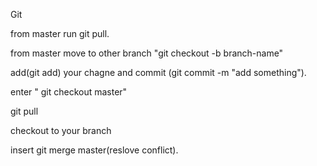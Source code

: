 Git

from master run git pull.

from master move to other branch "git checkout -b branch-name"

add(git add) your chagne and commit (git commit -m "add something").

enter " git checkout master"

git pull

checkout to your branch

insert git merge master(reslove conflict).